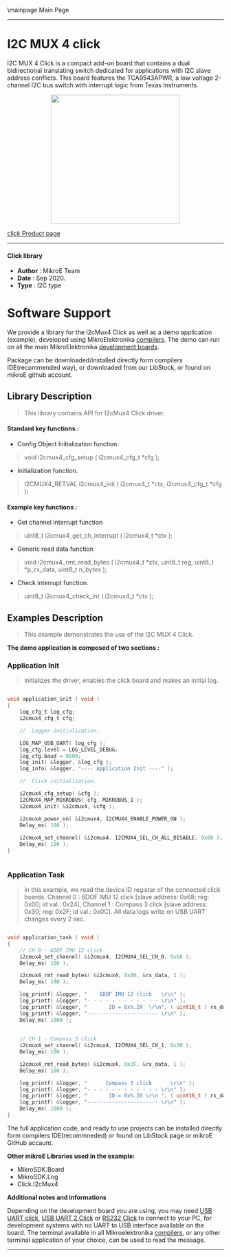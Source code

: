 \mainpage Main Page
 
---
# I2C MUX 4 click

I2C MUX 4 Click is a compact add-on board that contains a dual bidirectional translating switch dedicated for applications with I2C slave address conflicts. This board features the TCA9543APWR, a low voltage 2-channel I2C bus switch with interrupt logic from Texas Instruments.

<p align="center">
  <img src="https://download.mikroe.com/images/click_for_ide/i2cmux4_click.png" height=300px>
</p>


[click Product page](https://www.mikroe.com/i2c-mux-4-click)

---


#### Click library 

- **Author**        : MikroE Team
- **Date**          : Sep 2020.
- **Type**          : I2C type


# Software Support

We provide a library for the I2cMux4 Click 
as well as a demo application (example), developed using MikroElektronika 
[compilers](https://shop.mikroe.com/compilers). 
The demo can run on all the main MikroElektronika [development boards](https://shop.mikroe.com/development-boards).

Package can be downloaded/installed directly form compilers IDE(recommended way), or downloaded from our LibStock, or found on mikroE github account. 

## Library Description

> This library contains API for I2cMux4 Click driver.

#### Standard key functions :

- Config Object Initialization function.
> void i2cmux4_cfg_setup ( i2cmux4_cfg_t *cfg ); 
 
- Initialization function.
> I2CMUX4_RETVAL i2cmux4_init ( i2cmux4_t *ctx, i2cmux4_cfg_t *cfg );

#### Example key functions :

- Get channel interrupt function
> uint8_t i2cmux4_get_ch_interrupt ( i2cmux4_t *ctx );
 
- Generic read data function
> void i2cmux4_rmt_read_bytes ( i2cmux4_t *ctx, uint8_t reg, uint8_t *p_rx_data, uint8_t n_bytes );

- Check interrupt function.
> uint8_t i2cmux4_check_int ( i2cmux4_t *ctx );

## Examples Description

> This example demonstrates the use of the I2C MUX 4 Click.

**The demo application is composed of two sections :**

### Application Init 

> Initializes the driver, enables the click board and makes an initial log.

```c

void application_init ( void )
{
    log_cfg_t log_cfg;
    i2cmux4_cfg_t cfg;

    //  Logger initialization.

    LOG_MAP_USB_UART( log_cfg );
    log_cfg.level = LOG_LEVEL_DEBUG;
    log_cfg.baud = 9600;
    log_init( &logger, &log_cfg );
    log_info( &logger, "---- Application Init ----" );

    //  Click initialization.

    i2cmux4_cfg_setup( &cfg );
    I2CMUX4_MAP_MIKROBUS( cfg, MIKROBUS_1 );
    i2cmux4_init( &i2cmux4, &cfg );

    i2cmux4_power_on( &i2cmux4, I2CMUX4_ENABLE_POWER_ON );
    Delay_ms( 100 );
    
    i2cmux4_set_channel( &i2cmux4, I2CMUX4_SEL_CH_ALL_DISABLE, 0x00 );
    Delay_ms( 100 );
}
  
```

### Application Task

> In this example, we read the device ID register of the connected click boards.
> Channel 0 : 6DOF IMU 12 click [slave address: 0x68; reg: 0x00; id val.: 0x24],
> Channel 1 : Compass 3 click   [slave address: 0x30; reg: 0x2F; id val.: 0x0C].
> All data logs write on USB UART changes every 2 sec.

```c

void application_task ( void )
{
    // CH 0 - 6DOF IMU 12 click
    i2cmux4_set_channel( &i2cmux4, I2CMUX4_SEL_CH_0, 0x68 );
    Delay_ms( 100 );

    i2cmux4_rmt_read_bytes( &i2cmux4, 0x00, &rx_data, 1 );
    Delay_ms( 100 );

    log_printf( &logger, "    6DOF IMU 12 click   \r\n" );
    log_printf( &logger, "- - - - - - - - - - - - \r\n" );
    log_printf( &logger, "       ID = 0x%.2X  \r\n", ( uint16_t ) rx_data );
    log_printf( &logger, "----------------------- \r\n" );
    Delay_ms( 1000 );
    
    
    // CH 1 - Compass 3 click
    i2cmux4_set_channel( &i2cmux4, I2CMUX4_SEL_CH_1, 0x30 );
    Delay_ms( 100 );

    i2cmux4_rmt_read_bytes( &i2cmux4, 0x2F, &rx_data, 1 );
    Delay_ms( 100 );

    log_printf( &logger, "      Compass 3 click      \r\n" );
    log_printf( &logger, "- - - - - - - - - - - - \r\n" );
    log_printf( &logger, "       ID = 0x%.2X \r\n ", ( uint16_t ) rx_data );
    log_printf( &logger, "----------------------- \r\n" );
    Delay_ms( 1000 );
}

```

The full application code, and ready to use projects can be  installed directly form compilers IDE(recommneded) or found on LibStock page or mikroE GitHub accaunt.

**Other mikroE Libraries used in the example:** 

- MikroSDK.Board
- MikroSDK.Log
- Click.I2cMux4

**Additional notes and informations**

Depending on the development board you are using, you may need 
[USB UART click](https://shop.mikroe.com/usb-uart-click), 
[USB UART 2 Click](https://shop.mikroe.com/usb-uart-2-click) or 
[RS232 Click](https://shop.mikroe.com/rs232-click) to connect to your PC, for 
development systems with no UART to USB interface available on the board. The 
terminal available in all Mikroelektronika 
[compilers](https://shop.mikroe.com/compilers), or any other terminal application 
of your choice, can be used to read the message.



---
